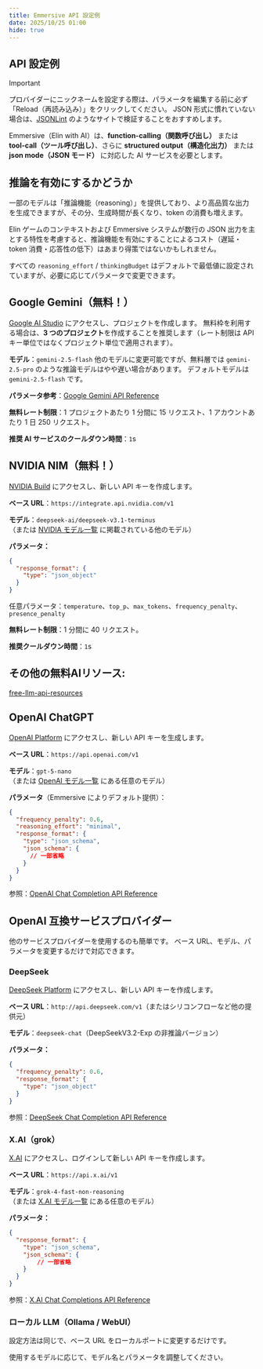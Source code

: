 ```yaml
---
title: Emmersive API 設定例
date: 2025/10/25 01:00
hide: true
---
```


## API 設定例

> [!Important]
> プロバイダーにニックネームを設定する際は、パラメータを編集する前に必ず「Reload（再読み込み）」をクリックしてください。
> JSON 形式に慣れていない場合は、[JSONLint](https://jsonlint.com/) のようなサイトで検証することをおすすめします。

Emmersive（Elin with AI）は、**function-calling（関数呼び出し）** または **tool-call（ツール呼び出し）**、さらに **structured output（構造化出力）** または **json mode（JSON モード）** に対応した AI サービスを必要とします。

## 推論を有効にするかどうか

一部のモデルは「推論機能（reasoning）」を提供しており、より高品質な出力を生成できますが、その分、生成時間が長くなり、token の消費も増えます。

Elin ゲームのコンテキストおよび Emmersive システムが数行の JSON 出力を主とする特性を考慮すると、推論機能を有効にすることによるコスト（遅延・token 消費・応答性の低下）はあまり得策ではないかもしれません。

すべての `reasoning_effort` / `thinkingBudget` はデフォルトで最低値に設定されていますが、必要に応じてパラメータで変更できます。

## Google Gemini（無料！）

[Google AI Studio](https://aistudio.google.com/projects) にアクセスし、プロジェクトを作成します。
無料枠を利用する場合は、**3 つのプロジェクト**を作成することを推奨します（レート制限は API キー単位ではなくプロジェクト単位で適用されます）。

**モデル**：`gemini-2.5-flash`
他のモデルに変更可能ですが、無料層では `gemini-2.5-pro` のような推論モデルはやや遅い場合があります。
デフォルトモデルは `gemini-2.5-flash` です。

**パラメータ参考**：[Google Gemini API Reference](https://ai.google.dev/api/generate-content#request-body)

**無料レート制限**：1 プロジェクトあたり 1 分間に 15 リクエスト、1 アカウントあたり 1 日 250 リクエスト。

**推奨 AI サービスのクールダウン時間**：`1`s


## NVIDIA NIM（無料！）

[NVIDIA Build](https://build.nvidia.com/settings/api-keys) にアクセスし、新しい API キーを作成します。

**ベース URL**：`https://integrate.api.nvidia.com/v1`<C prev />

**モデル**：`deepseek-ai/deepseek-v3.1-terminus`<C prev />  
（または [NVIDIA モデル一覧](https://docs.api.nvidia.com/nim/reference/deepseek-ai-deepseek-v3_1-terminus) に掲載されている他のモデル）

**パラメータ：**

```json
{
  "response_format": {
    "type": "json_object"
  }
}
```

任意パラメータ：`temperature`、`top_p`、`max_tokens`、`frequency_penalty`、`presence_penalty`

**無料レート制限**：1 分間に 40 リクエスト。

**推奨クールダウン時間**：`1`s

## その他の無料AIリソース:

[free-llm-api-resources](https://github.com/cheahjs/free-llm-api-resources)

## OpenAI ChatGPT

[OpenAI Platform](https://platform.openai.com/api-keys) にアクセスし、新しい API キーを生成します。

**ベース URL**：`https://api.openai.com/v1`<C prev />

**モデル**：`gpt-5-nano`<C prev />  
（または [OpenAI モデル一覧](https://platform.openai.com/docs/pricing) にある任意のモデル）

**パラメータ**（Emmersive によりデフォルト提供）：

```json
{
  "frequency_penalty": 0.6,
  "reasoning_effort": "minimal",
  "response_format": {
    "type": "json_schema",
    "json_schema": {
      // 一部省略
    }
  }
}
```

参照：[OpenAI Chat Completion API Reference](https://platform.openai.com/docs/api-reference/chat/create)

## OpenAI 互換サービスプロバイダー

他のサービスプロバイダーを使用するのも簡単です。
ベース URL、モデル、パラメータを変更するだけで対応できます。

### DeepSeek

[DeepSeek Platform](https://platform.deepseek.com/api_keys) にアクセスし、新しい API キーを作成します。

**ベース URL**：`http://api.deepseek.com/v1`<C prev />（またはシリコンフローなど他の提供元）

**モデル**：`deepseek-chat`<C prev />（DeepSeekV3.2-Exp の非推論バージョン）

**パラメータ：**

```json
{
  "frequency_penalty": 0.6,
  "response_format": {
    "type": "json_object"
  }
}
```

参照：[DeepSeek Chat Completion API Reference](https://api-docs.deepseek.com/api/create-chat-completion)

### X.AI（grok）

[X.AI](https://docs.x.ai/docs/models) にアクセスし、ログインして新しい API キーを作成します。

**ベース URL**：`https://api.x.ai/v1`<C prev />

**モデル**：`grok-4-fast-non-reasoning`<C prev />  
（または [X.AI モデル一覧](https://docs.x.ai/docs/models) にある任意のモデル）

**パラメータ：**

```json
{
  "response_format": {
    "type": "json_schema",
    "json_schema": {
        // 一部省略
    }
  }
}
```

参照：[X.AI Chat Completions API Reference](https://docs.x.ai/docs/api-reference#chat-completions)

### ローカル LLM（Ollama / WebUI）

設定方法は同じで、ベース URL をローカルポートに変更するだけです。

使用するモデルに応じて、モデル名とパラメータを調整してください。
